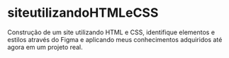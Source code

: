 # siteutilizandoHTMLeCSS
Construção de um site utilizando HTML e CSS, identifique elementos e estilos através do Figma e aplicando meus conhecimentos adquiridos até agora em um projeto real.
